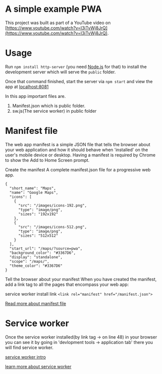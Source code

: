 # A simple example PWA
This project was built as part of a YouTube video on [https://www.youtube.com/watch?v=I3jTvWj8JrQ](https://www.youtube.com/watch?v=I3jTvWj8JrQ).

# Usage
Run `npm install http-server` (you need [Node.js](https://nodejs.org) for that) to install the development server which will serve the `public` folder.

Once that command finished, start the server via `npm start` and view the app at [localhost:8081](http://localhost:8081)

In this app important files are.
  1. Manifest.json which is public folder.
  2. sw.js(The service worker) in public folder
  

# Manifest file
The web app manifest is a simple JSON file that tells the browser about your web application and how it should behave when 'installed' on the user's mobile device or desktop. Having a manifest is required by Chrome to show the Add to Home Screen prompt.


Create the manifest
A complete manifest.json file for a progressive web app.
```
{
  "short_name": "Maps",
  "name": "Google Maps",
  "icons": [
    {
      "src": "/images/icons-192.png",
      "type": "image/png",
      "sizes": "192x192"
    },
    {
      "src": "/images/icons-512.png",
      "type": "image/png",
      "sizes": "512x512"
    }
  ],
  "start_url": "/maps/?source=pwa",
  "background_color": "#3367D6",
  "display": "standalone",
  "scope": "/maps/",
  "theme_color": "#3367D6"
}
```

Tell the browser about your manifest
When you have created the manifest, add a link tag to all the pages that encompass your web app:

service worker install link  ``` <link rel="manifest" href="/manifest.json"> ```

[Read more about manifest file](https://developers.google.com/web/fundamentals/web-app-manifest/)


# Service worker
Once the service worker installed(by link tag -> on line 48) in your browser you can see it by going in 'devlopment tools -> application tab' there you will find service worker.

[service worker intro](https://docs.google.com/presentation/d/1bFVDRa71JK0ilr6lS6y9Twqp9gy8jzV1O8FFbG4A3qk/edit#slide=id.p4)

[learn more about service worker](https://codelabs.developers.google.com/codelabs/pwa-scripting-the-service-worker/index.html?index=..%2F..dev-pwa-training#0)



